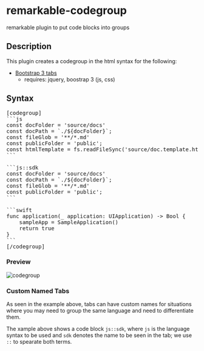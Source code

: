 # remarkable-codegroup
remarkable plugin to put code blocks into groups


## Description

This plugin creates a codegroup in the html syntax for the following: 
- [Bootstrap 3 tabs](https://getbootstrap.com/docs/3.3/javascript/#tabs) 
    - requires: jquery, boostrap 3 (js, css)

## Syntax 

<pre>
[codegroup]    
```js
const docFolder = 'source/docs'
const docPath = `./${docFolder}`;
const fileGlob = '**/*.md'
const publicFolder = 'public';
const htmlTemplate = fs.readFileSync('source/doc.template.html', 'utf8')
```
    
```js::sdk
const docFolder = 'source/docs'
const docPath = `./${docFolder}`;
const fileGlob = '**/*.md'
const publicFolder = 'public';
```
    
```swift
func application(_ application: UIApplication) -> Bool {
    sampleApp = SampleApplication()
    return true
}
```
[/codegroup]
</pre>

### Preview

![codegroup](https://i.imgur.com/YJAwalP.png)

### Custom Named Tabs

As seen in the example above, tabs can have custom names for situations where you may need to group the same language and need to differentiate them.

The xample above shows a code block `js::sdk`, where `js` is the language syntax to be used and `sdk` denotes the name to be seen in the tab; we use `::` to spearate both terms.





